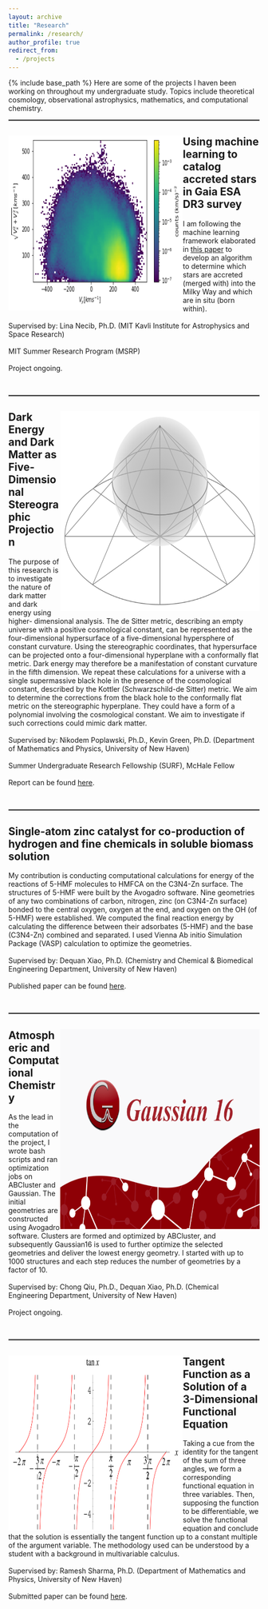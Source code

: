 ```yaml
---
layout: archive
title: "Research"
permalink: /research/
author_profile: true
redirect_from:
  - /projects
---
```


{% include base_path %}
Here are some of the projects I haven been working on throughout my undergraduate study. Topics include theoretical cosmology, observational astrophysics, mathematics, and computational chemistry. 

<hr style="border:1px solid gray">

<div style="clear: both;">
  <div style="float: left; margin-right 5em;">
    <img src="/images/Toomre.png" alt="merger gif" width="350" height="350">
  </div>
  <div>
  <h2>Using machine learning to catalog accreted stars in Gaia ESA DR3 survey</h2>
    <p>I am following the machine learning framework elaborated in <a href="https://arxiv.org/abs/1907.06652">this paper</a> to develop an algorithm to determine which stars are accreted (merged with) into the Milky Way and which are in situ (born within).
    <br><br>Supervised by: Lina Necib, Ph.D. (MIT Kavli Institute for Astrophysics and Space Research)
    <br><br>MIT Summer Research Program (MSRP)
    <br><br> Project ongoing.</p>
  </div>
</div>

<br clear="left"/>
<hr style="border:1px solid gray">


<div style="clear: both;">
  <div style="float: right; margin-right 1em;">
    <img src="/images/Stereographic.png" alt="merger gif" width="400" height="400">
  </div>
  <div>
    <h2>Dark Energy and Dark Matter as Five-Dimensional Stereographic Projection</h2>
    <p>The purpose of this research is to investigate the nature of dark matter and dark energy using higher- dimensional analysis. The de Sitter metric, describing an empty universe with a positive cosmological constant, can be represented as the four-dimensional hypersurface of a five-dimensional hypersphere of constant curvature. Using the stereographic coordinates, that hypersurface can be projected onto a four-dimensional hyperplane with a conformally flat metric. Dark energy may therefore be a manifestation of constant curvature in the fifth dimension. We repeat these calculations for a universe with a single supermassive black hole in the presence of the cosmological constant, described by the Kottler (Schwarzschild-de Sitter) metric. We aim to determine the corrections from the black hole to the conformally flat metric on the stereographic hyperplane. They could have a form of a polynomial involving the cosmological constant. We aim to investigate if such corrections could mimic dark matter. 
    <br><br> Supervised by: Nikodem Poplawski, Ph.D., Kevin Green, Ph.D. (Department of Mathematics and Physics, University of New Haven)
    <br><br> Summer Undergraduate Research Fellowship (SURF), McHale Fellow 
    <br><br> Report can be found <a href="https://mycharger.newhaven.edu/documents/415169/0/Su_Hang_SURFReport_2021_FINAL.pdf/414a89ce-e511-464d-aa38-cc12d002585b">here</a>. </p>
  </div>
</div>

<br clear="left"/>
<hr style="border:1px solid gray">


<div style="clear: both;">
  <div style="float: left; margin-right 1em;">
  </div>
  <div>
    <h2>Single-atom zinc catalyst for co-production of hydrogen and fine chemicals in soluble biomass solution</h2>
    <p>My contribution is conducting computational calculations for energy of the reactions of 5-HMF molecules to HMFCA on the C3N4-Zn surface. The structures of 5-HMF were built by the Avogadro software. Nine geometries of any two combinations of carbon, nitrogen, zinc (on C3N4-Zn surface) bonded to the central oxygen, oxygen at the end, and oxygen on the OH (of 5-HMF) were established. We computed the final reaction energy by calculating the difference between their adsorbates (5-HMF) and the base (C3N4-Zn) combined and separated. I used Vienna Ab initio Simulation Package (VASP) calculation to optimize the geometries.
    <br><br> Supervised by: Dequan Xiao, Ph.D. (Chemistry and Chemical & Biomedical Engineering Department, University of New Haven) 
    <br><br> Published paper can be found <a href="/files/Single_atom.pdf">here</a>. </p>
  </div>
</div>

<br clear="left"/>
<hr style="border:1px solid gray">


<div style="clear: both;">
  <div style="float: right; margin-right 1em;">
    <img src="/images/Gaussian16.png" alt="lattice gif" width="400" height="400">
  </div>
  <div>
    <h2>Atmospheric and Computational Chemistry</h2>
    <p>As the lead in the computation of the project, I wrote bash scripts and ran optimization jobs on ABCluster and Gaussian. The initial geometries are constructed using Avogadro software. Clusters are formed and optimized by ABCluster, and subsequently Gaussian16 is used to further optimize the selected geometries and deliver the lowest energy geometry. I started with up to 1000 structures and each step reduces the number of geometries by a factor of 10.
    <br><br> Supervised by: Chong Qiu, Ph.D., Dequan Xiao, Ph.D. (Chemical Engineering Department, University of New Haven)
    <br><br> Project ongoing.</p>
  </div>
</div>

<br clear="left"/>
<hr style="border:1px solid gray">


<div style="clear: both;">
  <div style="float: left; margin-right 1em;">
    <img src="/images/tangent.svg" alt="mag field" width="350" height="350">
  </div>
  <div>
    <h2>Tangent Function as a Solution of a 3-Dimensional Functional Equation</h2>
    <p>Taking a cue from the identity for the tangent of the sum of three angles, we form a corresponding functional equation in three variables. Then, supposing the function to be differentiable, we solve the functional equation and conclude that the solution is essentially the tangent function up to a constant multiple of the argument variable. The methodology used can be understood by a student with a background in multivariable calculus. 
    <br><br> Supervised by: Ramesh Sharma, Ph.D. (Department of Mathematics and Physics, University of New Haven)
    <br><br> Submitted paper can be found <a href="/files/Functional_Equation.pdf">here</a>. </p>
  </div>
</div>

<br clear="left"/>